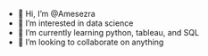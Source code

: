 - 👋 Hi, I’m @Amesezra
- 👀 I’m interested in data science
- 🌱 I’m currently learning python, tableau, and SQL
- 💞️ I’m looking to collaborate on anything

<!---
Amesezra/Amesezra is a ✨ special ✨ repository because its `README.md` (this file) appears on your GitHub profile.
You can click the Preview link to take a look at your changes.
--->

